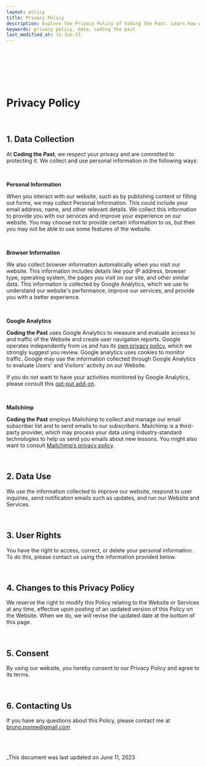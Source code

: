 ```yaml
---
layout: policy
title: Privacy Policy
description: Explore the Privacy Policy of Coding the Past. Learn how we collect, use, and protect your personal and browser data. Your privacy is paramount to us. Updated on June 11, 2023
keywords: privacy policy, data, coding the past
last_modified_at: 11-Jun-23
---
```


<br>
<br>
<br>
<br>
<br>


# Privacy Policy

<br>

## 1. Data Collection

At **Coding the Past**, we respect your privacy and are committed to protecting it. We collect and use personal information in the following ways:

<br>


**Personal Information**

When you interact with our website, such as by publishing content or filling out forms, we may collect Personal Information. This could include your email address, name, and other relevant details. We collect this information to provide you with our services and improve your experience on our website. You may choose not to provide certain information to us, but then you may not be able to use some features of the website.

<br>


**Browser Information**

We also collect browser information automatically when you visit our website. This information includes details like your IP address, browser type, operating system, the pages you visit on our site, and other similar data. This information is collected by Google Analytics, which we use to understand our website's performance, improve our services, and provide you with a better experience.

<br>

**Google Analytics**

**Coding the Past** uses Google Analytics to measure and evaluate access to and traffic of the Website and create user navigation reports. Google operates independently from us and has its [own privacy policy](https://policies.google.com/privacy?hl=en-US), which we strongly suggest you review. Google analytics uses cookies to monitor traffic. Google may use the information collected through Google Analytics to evaluate Users' and Visitors' activity on our Website.

If you do not want to have your activities monitored by Google Analytics, please consult this [opt-put add-on](https://support.google.com/analytics/answer/181881?hl=en).

<br>

**Mailchimp**

**Coding the Past** employs Mailchimp to collect and manage our email subscriber list and to send emails to our subscribers. Mailchimp is a third-party provider, which may process your data using industry-standard technologies to help us send you emails about new lessons. You might also want to consult [Mailchimp’s privacy policy](https://mailchimp.com/legal/privacy/).

<br>


## 2. Data Use

We use the information collected to improve our website, respond to user inquiries, send notification emails such as updates, and run our Website and Services.

<br>

## 3. User Rights

You have the right to access, correct, or delete your personal information. To do this, please contact us using the information provided below.

<br>

## 4. Changes to this Privacy Policy

We reserve the right to modify this Policy relating to the Website or Services at any time, effective upon posting of an updated version of this Policy on the Website. When we do, we will revise the updated date at the bottom of this page.

<br>

## 5. Consent

By using our website, you hereby consent to our Privacy Policy and agree to its terms.

<br>


## 6. Contacting Us

If you have any questions about this Policy, please contact me at bruno.ponne@gmail.com

<br>
<br>



_This document was last updated on June 11, 2023

<br>
<br>